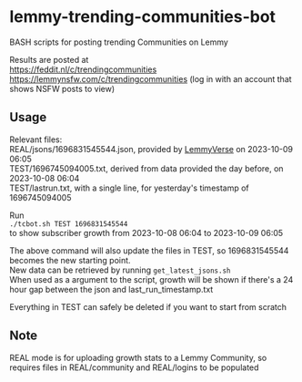 # lemmy-trending-communities-bot
BASH scripts for posting trending Communities on Lemmy

Results are posted at  
https://feddit.nl/c/trendingcommunities  
https://lemmynsfw.com/c/trendingcommunities (log in with an account that shows NSFW posts to view)  

## Usage  
Relevant files:  
REAL/jsons/1696831545544.json, provided by [LemmyVerse](https://lemmyverse.net) on 2023-10-09 06:05  
TEST/1696745094005.txt, derived from data provided the day before, on 2023-10-08 06:04  
TEST/lastrun.txt, with a single line, for yesterday's timestamp of 1696745094005  

Run  
`./tcbot.sh TEST 1696831545544`  
to show subscriber growth from 2023-10-08 06:04 to 2023-10-09 06:05  

The above command will also update the files in TEST, so 1696831545544 becomes the new starting point.  
New data can be retrieved by running `get_latest_jsons.sh`  
When used as a argument to the script, growth will be shown if there's a 24 hour gap between the json and last_run_timestamp.txt  

Everything in TEST can safely be deleted if you want to start from scratch  

## Note

REAL mode is for uploading growth stats to a Lemmy Community, so requires files in REAL/community and REAL/logins
to be populated
